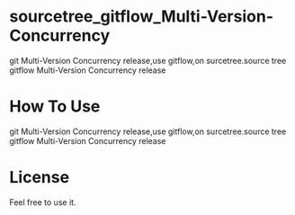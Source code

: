# sourcetree_gitflow_Multi-Version-Concurrency
git Multi-Version Concurrency release,use gitflow,on surcetree.source tree gitflow  Multi-Version Concurrency release

# How To Use
git Multi-Version Concurrency release,use gitflow,on surcetree.source tree gitflow  Multi-Version Concurrency release

# License
Feel free to use it.
